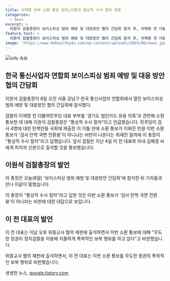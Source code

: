 ```yaml
---
title: 이재명 부부 소환 통보 받아…이원석 통상적 수사 절차 발동
categories:
  - News
excerpt: >
  이원석 검찰총장이 보이스피싱 범죄 예방 및 대응방안 협의 간담회 참석 후, 이재명 전 더불어민주당 대표 부부의 소환 통보에 대해 통상적 수사 절차라고 언급했다. 이번 소환 통보로 인해 검사 탄핵 국면 전환용이라는 비판이 나오고 있으며, 이 전 대표는 무도한 정권이 정치검찰을 이용해 치졸하게 폭력적인 보복 행위를 하고 있다고 비판했다. 이에 대해 검찰총장은 통상적 수사 절차라고 답변했다.
feature_text: >
  이원석 검찰총장이 보이스피싱 범죄 예방 및 대응방안 협의 간담회 참석 후, 이재명 전 더불어민주당 대표 부부의 소환 통보에 대해 통상적 수사 절차라고 언급했다. 이번 소환 통보로 인해 검사 탄핵 국면 전환용이라는 비판이 나오고 있으며, 이 전 대표는 무도한 정권이 정치검찰을 이용해 치졸하게 폭력적인 보복 행위를 하고 있다고 비판했다. 이에 대해 검찰총장은 통상적 수사 절차라고 답변했다.
image: 'https://www.behealthy4u.com/wp-content/uploads/2024/06/news.jpg'
---
```


<p><img src="https://www.behealthy4u.com/wp-content/uploads/2024/06/news.jpg" alt="info 속보" /></p>

<h2 data-ke-size="size26">한국 통신사업자 연합회 보이스피싱 범죄 예방 및 대응 방안 협의 간담회</h2>

<p data-ke-size="size16">이원석 검찰총장이 8일 오전 서울 강남구 한국 통신사업자 연합회에서 열린 보이스피싱 범죄 예방 및 대응방안 협의 간담회에 참석했다.</p>

<p>검찰이 이재명 전 더불어민주당 대표 부부를 '경기도 법인카드 유용 의혹'과 관련해 소환 통보한 데 대해 이원석 검찰총장은 "통상적 수사 절차"라고 언급했습니다. 민주당이 검사 4명에 대한 탄핵안을 국회에 제출한 지 이틀 만에 소환 통보가 이뤄진 만큼 이번 소환 통보가 '검사 탄핵 국면 전환용'이 아니냐는 비판이 나온다는 취재진 질의에 이 총장이 "통상적 수사 절차"라고 답했습니다. 앞서 검찰은 지난 4일 이 전 대표와 아내 김혜경 씨에게 피의자 신분으로 출석할 것을 통보했습니다.</p>

<h2 data-ke-size="size26">이원석 검찰총장의 발언</h2>

<p data-ke-size="size16">이 총장은 오늘(8일) '보이스피싱 범죄 예방 및 대응방안 간담회'에 참석한 뒤 기자들과 만나 이같이 말했습니다.</p>

<p>이 총장이 "통상적 수사 절차"라고 답한 것은 이번 소환 통보가 '검사 탄핵 국면 전환용'이 아니라는 비판에 대한 대답으로 보입니다.</p>

<h2 data-ke-size="size26">이 전 대표의 발언</h2>

<p data-ke-size="size16">이 전 대표는 이날 오후 위증교사 혐의 재판에 출석하면서 이번 소환 통보에 대해 "무도한 정권이 정치검찰을 이용해 치졸하게 폭력적인 보복 행위를 하고 있다"고 비판했습니다.</p>

<p>위증교사 혐의 재판에 출석하면서, 이 전 대표는 이번 소환 통보를 무도한 정권의 폭력적인 보복 행위로 비판했습니다.</p>
생생한 뉴스, <a href="https://qoogle.tistory.com" rel="dofollow">qoogle.tistory.com</a>


